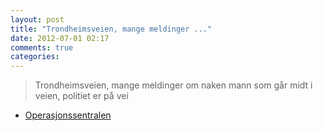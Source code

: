 ```yaml
---
layout: post
title: "Trondheimsveien, mange meldinger ..."
date: 2012-07-01 02:17
comments: true
categories: 
---
```

> Trondheimsveien, mange meldinger om naken mann som går midt i veien, politiet er på vei 
- [Operasjonssentralen](http://twitter.com/oslopolitiops/status/219359063144808448)
